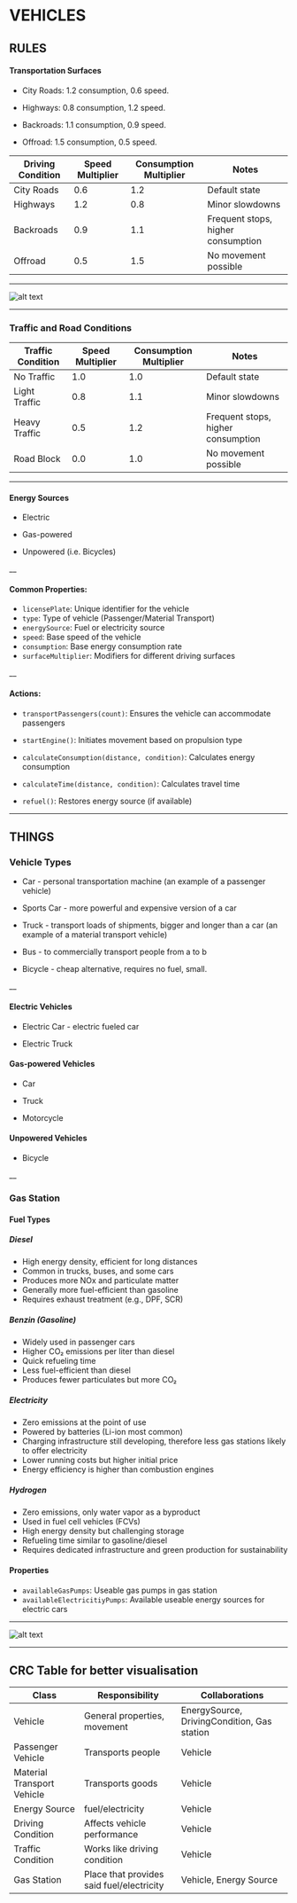 

# VEHICLES

## RULES 
#### Transportation Surfaces

- City Roads: 1.2 consumption, 0.6 speed.
 
- Highways:   0.8 consumption, 1.2 speed.
 
- Backroads:  1.1 consumption, 0.9 speed.
 
- Offroad:    1.5 consumption, 0.5 speed.

| Driving Condition | Speed Multiplier | Consumption Multiplier | Notes |
|-------------------|------------------|------------------------|-------|
| City Roads        | 0.6              | 1.2                    | Default state |
| Highways          | 1.2              | 0.8                    | Minor slowdowns |
| Backroads         | 0.9              | 1.1                    | Frequent stops, higher consumption |
| Offroad           | 0.5              | 1.5                    | No movement possible |

___

![alt text](https://github.com/dvinibrahimagic/vehicles-ooa/blob/main/Bild_2025-02-11_121754474.png)
___

### Traffic and Road Conditions

| Traffic Condition | Speed Multiplier | Consumption Multiplier | Notes |
|-------------------|------------------|------------------------|-------|
| No Traffic        | 1.0              | 1.0                    | Default state |
| Light Traffic     | 0.8              | 1.1                    | Minor slowdowns |
| Heavy Traffic     | 0.5              | 1.2                    | Frequent stops, higher consumption |
| Road Block        | 0.0              | 1.0                    | No movement possible |

___

#### Energy Sources
- Electric

- Gas-powered

- Unpowered (i.e. Bicycles)

__

#### Common Properties:
- `licensePlate`: Unique identifier for the vehicle
- `type`: Type of vehicle (Passenger/Material Transport)
- `energySource`: Fuel or electricity source
- `speed`: Base speed of the vehicle
- `consumption`: Base energy consumption rate
- `surfaceMultiplier`: Modifiers for different driving surfaces

__

#### Actions:
- `transportPassengers(count)`: Ensures the vehicle can accommodate passengers
- `startEngine()`: Initiates movement based on propulsion type
  
- `calculateConsumption(distance, condition)`: Calculates energy consumption
- `calculateTime(distance, condition)`: Calculates travel time
- `refuel()`: Restores energy source (if available)
___

## THINGS

### Vehicle Types
- Car - personal transportation machine (an example of a passenger vehicle)
 
- Sports Car - more powerful and expensive version of a car
 
- Truck - transport loads of shipments, bigger and longer than a car (an example of a material transport vehicle)
 
- Bus - to commercially transport people from a to b
 
- Bicycle - cheap alternative, requires no fuel, small.
 
 __

#### Electric Vehicles
- Electric Car - electric fueled car
 
- Electric Truck

 #### Gas-powered Vehicles
- Car
 
- Truck
 
- Motorcycle

 #### Unpowered Vehicles
- Bicycle

__

### Gas Station

#### Fuel Types

##### Diesel
- High energy density, efficient for long distances
- Common in trucks, buses, and some cars
- Produces more NOx and particulate matter
- Generally more fuel-efficient than gasoline
- Requires exhaust treatment (e.g., DPF, SCR)


##### Benzin (Gasoline)
- Widely used in passenger cars
- Higher CO₂ emissions per liter than diesel
- Quick refueling time
- Less fuel-efficient than diesel
- Produces fewer particulates but more CO₂

##### Electricity
- Zero emissions at the point of use
- Powered by batteries (Li-ion most common)
- Charging infrastructure still developing, therefore less gas stations likely to offer electricity
- Lower running costs but higher initial price
- Energy efficiency is higher than combustion engines

##### Hydrogen
- Zero emissions, only water vapor as a byproduct
- Used in fuel cell vehicles (FCVs)
- High energy density but challenging storage
- Refueling time similar to gasoline/diesel
- Requires dedicated infrastructure and green production for sustainability

#### Properties
- `availableGasPumps`: Useable gas pumps in gas station
- `availableElectricitiyPumps`:  Available useable energy sources for electric cars
___


![alt text](https://github.com/dvinibrahimagic/vehicles-ooa/blob/main/Screenshot%202025-02-11%20101427.png?raw=true)

___

 ## CRC Table for better visualisation
| Class                      | Responsibility                            | Collaborations |
|----------------------------|-------------------------------------------|----------------|
| Vehicle                    | General properties, movement              | EnergySource, DrivingCondition, Gas station |
| Passenger Vehicle          | Transports people                         | Vehicle |
| Material Transport Vehicle | Transports goods                          | Vehicle |
| Energy Source              | fuel/electricity                          | Vehicle |
| Driving Condition          | Affects vehicle performance               | Vehicle |
| Traffic Condition          | Works like driving condition              | Vehicle |
| Gas Station                | Place that provides said fuel/electricity | Vehicle, Energy Source |


